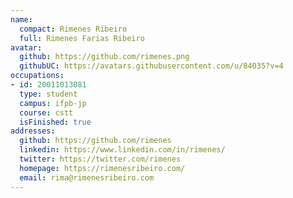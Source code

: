 ```yaml
---
name:
  compact: Rimenes Ribeiro
  full: Rimenes Farias Ribeiro
avatar:
  github: https://github.com/rimenes.png
  githubUC: https://avatars.githubusercontent.com/u/84035?v=4
occupations:
- id: 20011013081
  type: student
  campus: ifpb-jp
  course: cstt
  isFinished: true
addresses:
  github: https://github.com/rimenes
  linkedin: https://www.linkedin.com/in/rimenes/
  twitter: https://twitter.com/rimenes
  homepage: https://rimenesribeiro.com/
  email: rima@rimenesribeiro.com
---
```

